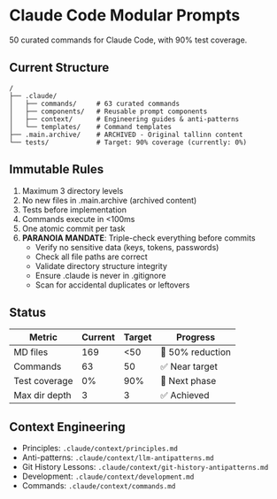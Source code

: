 # Claude Code Modular Prompts

50 curated commands for Claude Code, with 90% test coverage.

## Current Structure
```
/
├── .claude/
│   ├── commands/     # 63 curated commands
│   ├── components/   # Reusable prompt components
│   ├── context/      # Engineering guides & anti-patterns
│   └── templates/    # Command templates
├── .main.archive/    # ARCHIVED - Original tallinn content
└── tests/            # Target: 90% coverage (currently: 0%)
```

## Immutable Rules
1. Maximum 3 directory levels
2. No new files in .main.archive (archived content)
3. Tests before implementation
4. Commands execute in <100ms
5. One atomic commit per task
6. **PARANOIA MANDATE**: Triple-check everything before commits
   - Verify no sensitive data (keys, tokens, passwords)
   - Check all file paths are correct
   - Validate directory structure integrity
   - Ensure .claude is never in .gitignore
   - Scan for accidental duplicates or leftovers

## Status
| Metric | Current | Target | Progress |
|--------|---------|--------|----------|
| MD files | 169 | <50 | 🔄 50% reduction |
| Commands | 63 | 50 | ✅ Near target |
| Test coverage | 0% | 90% | 🔄 Next phase |
| Max dir depth | 3 | 3 | ✅ Achieved |

## Context Engineering
- Principles: `.claude/context/principles.md`
- Anti-patterns: `.claude/context/llm-antipatterns.md`
- Git History Lessons: `.claude/context/git-history-antipatterns.md`
- Development: `.claude/context/development.md`
- Commands: `.claude/context/commands.md`